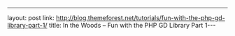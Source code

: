 ---
layout: post
link: http://blog.themeforest.net/tutorials/fun-with-the-php-gd-library-part-1/
title: In the Woods – Fun with the PHP GD Library  Part 1---

